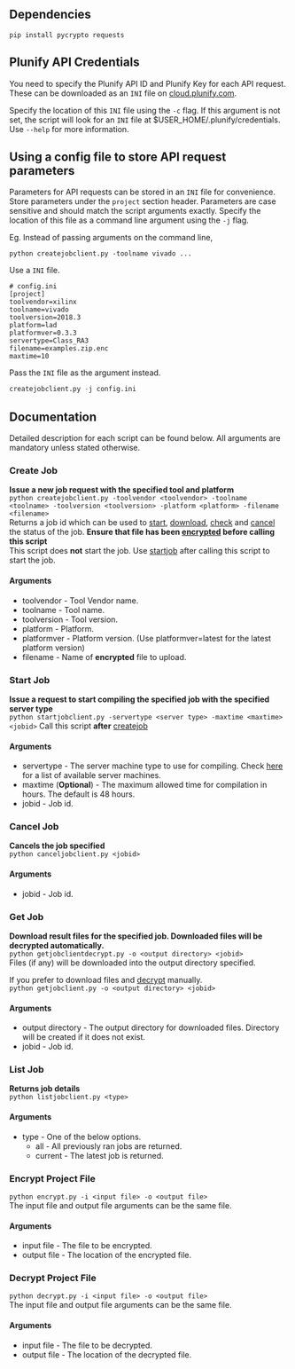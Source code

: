 
## Dependencies
```
pip install pycrypto requests
```

## Plunify API Credentials
You need to specify the Plunify API ID and Plunify Key for each API request. These can be downloaded as an `INI` file on [cloud.plunify.com](https://cloud.plunify.com). 

Specify the location of this `INI` file using the `-c` flag. If this argument is not set, the script will look for an `INI` file at $USER_HOME/.plunify/credentials.  
Use `--help` for more information.

## Using a config file to store API request parameters
Parameters for API requests can be stored in an `INI` file for convenience. Store parameters under the `project` section header. Parameters are case sensitive and should match the script arguments exactly. Specify the location of this file as a command line argument using the `-j` flag.

Eg. Instead of passing arguments on the command line,
```
python createjobclient.py -toolname vivado ... 
```
Use a `INI` file.  
```
# config.ini
[project]
toolvendor=xilinx
toolname=vivado
toolversion=2018.3
platform=lad
platformver=0.3.3
servertype=Class_RA3
filename=examples.zip.enc
maxtime=10
```
Pass the `INI` file as the argument instead.
```python
createjobclient.py -j config.ini
```
## Documentation
Detailed description for each script can be found below. All arguments are mandatory unless stated otherwise.

### Create Job 
**Issue a new job request with the specified tool and platform**  
`python createjobclient.py -toolvendor <toolvendor> -toolname <toolname> -toolversion <toolversion> -platform <platform> -filename <filename>`  
Returns a job id which can be used to [start](#start-job), [download](#get-job), [check](#list-job) and [cancel](#cancel-job) the status of the job. 
**Ensure that file has been [encrypted](#encrypt-project-file) before calling this script**  
This script does **not** start the job. Use [startjob](#start-job) after calling this script to start the job.

#### Arguments
* toolvendor - Tool Vendor name.
* toolname - Tool name.
* toolversion - Tool version.
* platform - Platform.
* platformver - Platform version. (Use platformver=latest for the latest platform version)
* filename - Name of **encrypted** file to upload.

### Start Job 
**Issue a request to start compiling the specified job with the specified server type**  
`python startjobclient.py -servertype <server type> -maxtime <maxtime> <jobid>`
Call this script **after** [createjob](#create-job)

#### Arguments
* servertype - The server machine type to use for compiling. Check [here](https://cloud.plunify.com/faq#what_are_the_available_server_machine_types_for_each_cloud_region) for a list of available server machines.
* maxtime (**Optional**) - The maximum allowed time for compilation in hours. The default is 48 hours.
* jobid - Job id.

### Cancel Job 
**Cancels the job specified**  
`python canceljobclient.py <jobid>`

#### Arguments
* jobid - Job id.

### Get Job 
**Download result files for the specified job. Downloaded files will be decrypted automatically.**  
`python getjobclientdecrypt.py -o <output directory> <jobid>`  
Files (if any) will be downloaded into the output directory specified.

If you prefer to download files and [decrypt](#decrypt-project-file) manually.  
`python getjobclient.py -o <output directory> <jobid>`

#### Arguments
* output directory - The output directory for downloaded files. Directory will be created if it does not exist.
* jobid - Job id.

### List Job 
**Returns job details**  
`python listjobclient.py <type>`

#### Arguments
* type - One of the below options.
  * all - All previously ran jobs are returned.
  * current - The latest job is returned.

### Encrypt Project File
`python encrypt.py -i <input file> -o <output file>`  
The input file and output file arguments can be the same file.

#### Arguments
* input file - The file to be encrypted.
* output file - The location of the encrypted file.

### Decrypt Project File
`python decrypt.py -i <input file> -o <output file>`  
The input file and output file arguments can be the same file.

#### Arguments
* input file - The file to be decrypted.
* output file - The location of the decrypted file.
 
